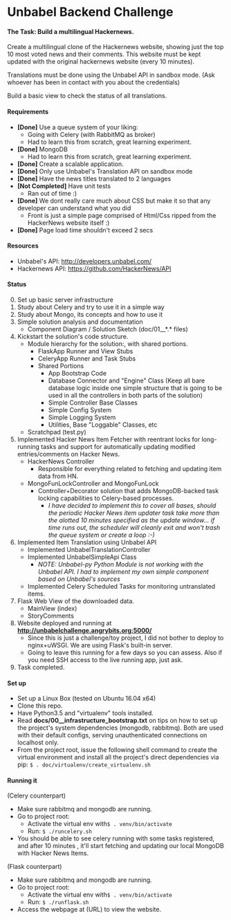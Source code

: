 # Unbabel Backend Challenge

#### The Task: Build a multilingual Hackernews.

Create a multilingual clone of the Hackernews website, showing just the top 10 most voted news and their comments. 
This website must be kept updated with the original hackernews website (every 10 minutes).

Translations must be done using the Unbabel API in sandbox mode. (Ask whoever has been in contact with you about the credentials)

Build a basic view to check the status of all translations.


#### Requirements 
* **[Done]** Use a queue system of your liking: 
    * Going with Celery (with RabbitMQ as broker)
    * Had to learn this from scratch, great learning experiment.
* **[Done]** MongoDB
    * Had to learn this from scratch, great learning experiment.
* **[Done]** Create a scalable application. 
* **[Done]** Only use Unbabel's Translation API on sandbox mode
* **[Done]** Have the news titles translated to 2 languages
* **[Not Completed]** Have unit tests
    * Ran out of time :)
* **[Done]** We dont really care much about CSS but make it so that any developer can understand what you did
    * Front is just a simple page comprised of Html/Css ripped from the HackerNews website itself :)
* **[Done]** Page load time shouldn't exceed 2 secs

#### Resources
* Unbabel's API: http://developers.unbabel.com/
* Hackernews API: https://github.com/HackerNews/API

#### Status

0. Set up basic server infrastructure
1. Study about Celery and try to use it in a simple way
2. Study about Mongo, its concepts and how to use it
3. Simple solution analysis and documentation
    * Component Diagram / Solution Sketch (doc/01__\*.\* files)
4. Kickstart the solution's code structure.
    * Module hierarchy for the solution:, with shared portions.
        * FlaskApp Runner and View Stubs
        * CeleryApp Runner and Task Stubs
        * Shared Portions
            * App Bootstrap Code
            * Database Connector and "Engine" Class (Keep all bare database logic inside one simple structure that is going to be used in all the controllers in both parts of the solution)
            * Simple Controller Base Classes
            * Simple Config System
            * Simple Logging System
            * Utilities, Base "Loggable" Classes, etc
    * Scratchpad (test.py)
5. Implemented Hacker News Item Fetcher with reentrant locks for long-running tasks and support for automatically updating modified entries/comments on Hacker News.
    * HackerNews Controller
        * Responsible for everything related to fetching and updating item data from HN.
    * MongoFunLockController and MongoFunLock
        * Controller+Decorator solution that adds MongoDB-backed task locking capabilities to Celery-based processes. 
            * *I have decided to implement this to cover all bases, should the periodic Hacker News item updater task take more than the alotted 10 minutes specified as the update window... if time runs out, the scheduler will cleanly exit and won't trash the queue system or create a loop :-)*
6. Implemented Item Translation using Unbabel API
    * Implemented UnbabelTranslationController
    * Implemented UnbabelSimpleApi Class
        * *NOTE: Unbabel-py Python Module is not working with the Unbabel API. I had to implement my own simple component based on Unbabel's sources*
    * Implemented Celery Scheduled Tasks for monitoring untranslated items.   
7. Flask Web View of the downloaded data.
    * MainView (index)
    * StoryComments
8. Website deployed and running at **http://unbabelchallenge.angrybits.org:5000/**
    * Since this is just a challenge/toy project, I did not bother to deploy to nginx+uWSGI. We are using Flask's built-in server.
    * Going to leave this running for a few days so you can assess. Also if you need SSH access to the live running app, just ask.
9. Task completed. 

#### Set up

- Set up a Linux Box (tested on Ubuntu 16.04 x64)
- Clone this repo.
- Have Python3.5 and "virtualenv" tools installed.
- Read **docs/00__infrastructure_bootstrap.txt** on tips on how to set up the project's system dependencies (mongodb, rabbitmq). Both are used with their default configs, serving unauthenticated connections on localhost only. 
- From the project root, issue the following shell command to create the virtual environment and install all the project's direct dependencies via pip:
```$ . doc/virtualenv/create_virtualenv.sh```
    
#### Running it 

(Celery counterpart)

- Make sure rabbitmq and mongodb are running.
- Go to project root:
    * Activate the virtual env with```$ . venv/bin/activate ``` 
    * Run: ```$ ./runcelery.sh```
- You should be able to see celery running with some tasks registered, and after 10 minutes , it'll start fetching and updating our local MongoDB with Hacker News Items. 

(Flask counterpart)

- Make sure rabbitmq and mongodb are running.
- Go to project root:
    * Activate the virtual env with```$ . venv/bin/activate ``` 
    * Run: ```$ ./runflask.sh```
- Access the webpage at (URL) to view the website. 


    


